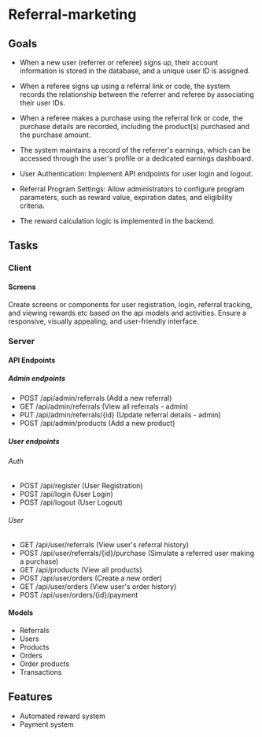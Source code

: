 # Referral-marketing

## Goals
- When a new user (referrer or referee) signs up, their account information is stored in the
database, and a unique user ID is assigned.

- When a referee signs up using a referral link or code, the system records the
relationship between the referrer and referee by associating their user IDs.

- When a referee makes a purchase using the referral link or code, the purchase
details are recorded, including the product(s) purchased and the purchase
amount.

- The system maintains a record of the referrer's earnings, which can be accessed
through the user's profile or a dedicated earnings dashboard.

- User Authentication: Implement API endpoints for user login and logout.

- Referral Program Settings: Allow administrators to configure program parameters, such as reward value, expiration dates, and eligibility criteria.

- The reward calculation logic is implemented in the backend.

## Tasks

### Client

#### Screens

Create screens or components for user registration, login, referral tracking, and viewing
rewards etc based on the api models and activities.
Ensure a responsive, visually appealing, and user-friendly interface.

### Server

#### API Endpoints

##### Admin endpoints
- POST /api/admin/referrals (Add a new referral)
- GET /api/admin/referrals (View all referrals - admin)
- PUT /api/admin/referrals/{id} (Update referral details - admin)
- POST /api/admin/products (Add a new product)

##### User endpoints

###### Auth
- POST /api/register (User Registration)
- POST /api/login (User Login)
- POST /api/logout (User Logout)

###### User
- GET /api/user/referrals (View user's referral history)
- POST /api/user/referrals/{id}/purchase (Simulate a referred user making a
purchase)
- GET /api/products (View all products)
- POST /api/user/orders (Create a new order)
- GET /api/user/orders (View user's order history)
- POST /api/user/orders/{id}/payment

#### Models
- Referrals
- Users
- Products
- Orders
- Order products
- Transactions

## Features

- Automated reward system
- Payment system
